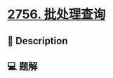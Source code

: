 # [2756. 批处理查询](https://github.com/Tdahuyou/leetcode/tree/main/2756.%20%E6%89%B9%E5%A4%84%E7%90%86%E6%9F%A5%E8%AF%A2)


## 📝 Description



## 💻 题解

```

```


